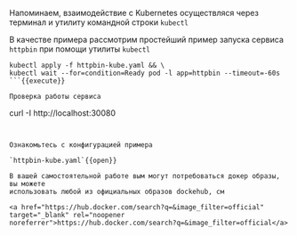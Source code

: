 Напоминаем, взаимодействие с Kubernetes осуществляся через терминал и утилиту командной строки `kubectl`

В качестве примера рассмотрим простейший пример запуска сервиса `httpbin` при 
помощи утилиты `kubectl`

```
kubectl apply -f httpbin-kube.yaml && \
kubectl wait --for=condition=Ready pod -l app=httpbin --timeout=-60s
```{{execute}}

Проверка работы сервиса

```
curl -I http://localhost:30080
```{{execute}}


Ознакомьтесь с конфигурацией примера

`httpbin-kube.yaml`{{open}}

В вашей самостоятельной работе вым могут потребоваться докер образы, вы можете
использовать любой из официальных образов dockehub, см 

<a href="https://hub.docker.com/search?q=&image_filter=official" target="_blank" rel="noopener noreferrer">https://hub.docker.com/search?q=&image_filter=official</a>


